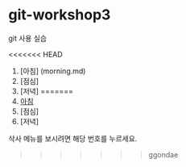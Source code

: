 # git-workshop3
git 사용 실습

<<<<<<< HEAD
1. [아침] (morning.md)
2. [점심]
3. [저녁]
=======
1. [아침](morning.md)
2. [점심]
3. [저녁]

삭사 메뉴를 보시려면 해당 번호를 누르세요.
>>>>>>> ggondae
